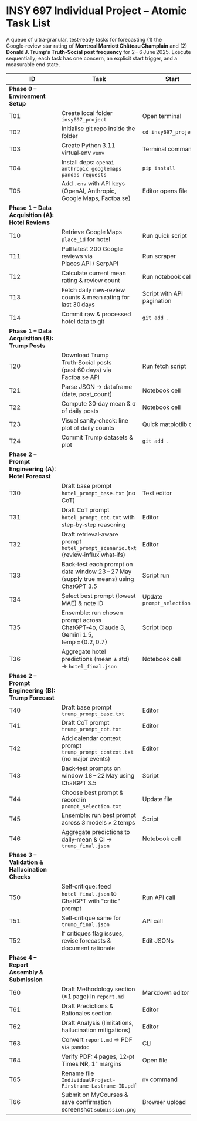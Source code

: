 

# INSY 697 Individual Project – Atomic Task List

A queue of ultra‑granular, test‑ready tasks for forecasting (1) the Google‑review star rating of **Montreal Marriott Château Champlain** and (2) **Donald J. Trump’s Truth‑Social post frequency** for 2 – 6 June 2025. Execute sequentially; each task has one concern, an explicit start trigger, and a measurable end state.

|ID|Task|Start|End / Test|
|---|---|---|---|
|**Phase 0 – Environment Setup**||||
|T01|Create local folder `insy697_project`|Open terminal|`ls` lists folder|
|T02|Initialise git repo inside the folder|`cd insy697_project`|`git status` OK|
|T03|Create Python 3.11 virtual‑env `venv`|Terminal command|`python -m pip list` shows empty env|
|T04|Install deps: `openai anthropic googlemaps pandas requests`|`pip install`|`pip freeze` lists pkgs|
|T05|Add `.env` with API keys (OpenAI, Anthropic, Google Maps, Factba.se)|Editor opens file|`cat .env` shows keys present|
|**Phase 1 – Data Acquisition (A): Hotel Reviews**||||
|T10|Retrieve Google Maps `place_id` for hotel|Run quick script|`hotel_place_id.txt` saved|
|T11|Pull latest 200 Google reviews via Places API / SerpAPI|Run scraper|`hotel_reviews_raw.csv` exists, ≥200 rows|
|T12|Calculate current mean rating & review count|Run notebook cell|`hotel_baseline.txt` with two numbers|
|T13|Fetch daily new‑review counts & mean rating for last 30 days|Script with API pagination|`hotel_daily_metrics.csv` 30 rows|
|T14|Commit raw & processed hotel data to git|`git add .`|`git log` shows commit|
|**Phase 1 – Data Acquisition (B): Trump Posts**||||
|T20|Download Trump Truth‑Social posts (past 60 days) via Factba.se API|Run fetch script|`trump_posts_raw.json` exists|
|T21|Parse JSON → dataframe (date, post_count)|Notebook cell|`trump_posts_daily.csv` saved|
|T22|Compute 30‑day mean & σ of daily posts|Notebook cell|`trump_baseline.txt` written|
|T23|Visual sanity‑check: line plot of daily counts|Quick matplotlib cell|Plot renders without error|
|T24|Commit Trump datasets & plot|`git add .`|Commit in log|
|**Phase 2 – Prompt Engineering (A): Hotel Forecast**||||
|T30|Draft base prompt `hotel_prompt_base.txt` (no CoT)|Text editor|File saved|
|T31|Draft CoT prompt `hotel_prompt_cot.txt` with step‑by‑step reasoning|Editor|File saved|
|T32|Draft retrieval‑aware prompt `hotel_prompt_scenario.txt` (review‑influx what‑ifs)|Editor|File saved|
|T33|Back‑test each prompt on data window 23 – 27 May (supply true means) using ChatGPT 3.5|Script run|`hotel_prompt_eval.csv` MAE per prompt|
|T34|Select best prompt (lowest MAE) & note ID|Update `prompt_selection.txt`|File contains chosen prompt name|
|T35|Ensemble: run chosen prompt across ChatGPT‑4o, Claude 3, Gemini 1.5, temp = {0.2, 0.7}|Script loop|`hotel_preds_raw.json` 6 predictions|
|T36|Aggregate hotel predictions (mean ± std) → `hotel_final.json`|Notebook cell|JSON contains avg & CI|
|**Phase 2 – Prompt Engineering (B): Trump Forecast**||||
|T40|Draft base prompt `trump_prompt_base.txt`|Editor|File saved|
|T41|Draft CoT prompt `trump_prompt_cot.txt`|Editor|File saved|
|T42|Add calendar context prompt `trump_prompt_context.txt` (no major events)|Editor|File saved|
|T43|Back‑test prompts on window 18 – 22 May using ChatGPT 3.5|Script|`trump_prompt_eval.csv` MAE per prompt|
|T44|Choose best prompt & record in `prompt_selection.txt`|Update file|Trump entry present|
|T45|Ensemble: run best prompt across 3 models × 2 temps|Script|`trump_preds_raw.json` saved|
|T46|Aggregate predictions to daily‑mean & CI → `trump_final.json`|Notebook cell|JSON written|
|**Phase 3 – Validation & Hallucination Checks**||||
|T50|Self‑critique: feed `hotel_final.json` to ChatGPT with "critic" prompt|Run API call|`hotel_critique.txt` saved|
|T51|Self‑critique same for `trump_final.json`|API call|`trump_critique.txt` saved|
|T52|If critiques flag issues, revise forecasts & document rationale|Edit JSONs|`*_final.json` updated, change logged|
|**Phase 4 – Report Assembly & Submission**||||
|T60|Draft Methodology section (≤1 page) in `report.md`|Markdown editor|Section complete|
|T61|Draft Predictions & Rationales section|Editor|Section done|
|T62|Draft Analysis (limitations, hallucination mitigations)|Editor|Section done|
|T63|Convert `report.md` → PDF via `pandoc`|CLI|`report.pdf` exists|
|T64|Verify PDF: 4 pages, 12‑pt Times NR, 1" margins|Open file|Checks pass|
|T65|Rename file `IndividualProject-Firstname-Lastname-ID.pdf`|`mv` command|File renamed correctly|
|T66|Submit on MyCourses & save confirmation screenshot `submission.png`|Browser upload|Screenshot saved + committed|